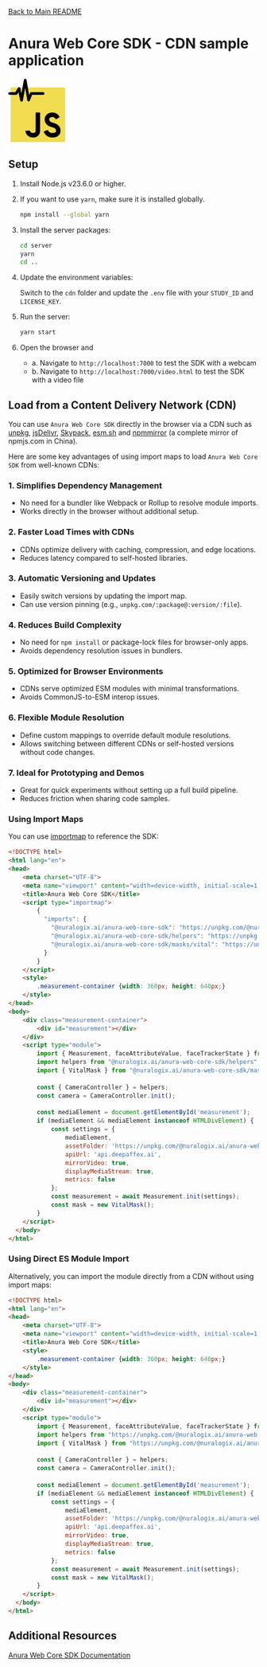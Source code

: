 [Back to Main README](../README.md)

# Anura Web Core SDK - CDN sample application

<img src="../shared/anura-web-core-sdk.svg" width="128"/>

## Setup

1. Install Node.js v23.6.0 or higher.

2. If you want to use `yarn`, make sure it is installed globally.

    ```bash
    npm install --global yarn
    ```

3. Install the server packages:

    ```bash
    cd server
    yarn
    cd ..
    ```

4. Update the environment variables:

    Switch to the `cdn` folder and update the `.env` file with your `STUDY_ID` and
    `LICENSE_KEY`.

5. Run the server:

    ```bash
    yarn start
    ```

6. Open the browser and
    - a. Navigate to `http://localhost:7000` to test the SDK with a webcam
    - b. Navigate to `http://localhost:7000/video.html` to test the SDK with
    a video file

## Load from a Content Delivery Network (CDN)

You can use `Anura Web Core SDK` directly in the browser via a CDN such as
 [unpkg](https://www.unpkg.com/), [jsDelivr](https://www.jsdelivr.com/),
 [Skypack](https://www.skypack.dev/), [esm.sh](https://esm.sh/) and
 [npmmirror](https://npmmirror.com/) (a complete mirror of npmjs.com in China).

 Here are some key advantages of using import maps to load
`Anura Web Core SDK` from well-known CDNs:

### 1. Simplifies Dependency Management

- No need for a bundler like Webpack or Rollup to resolve module imports.
- Works directly in the browser without additional setup.

### 2. Faster Load Times with CDNs

- CDNs optimize delivery with caching, compression, and edge locations.
- Reduces latency compared to self-hosted libraries.

### 3. Automatic Versioning and Updates

- Easily switch versions by updating the import map.
- Can use version pinning (e.g., `unpkg.com/:package@:version/:file`).

### 4. Reduces Build Complexity

- No need for `npm install` or package-lock files for browser-only apps.
- Avoids dependency resolution issues in bundlers.

### 5. Optimized for Browser Environments

- CDNs serve optimized ESM modules with minimal transformations.
- Avoids CommonJS-to-ESM interop issues.

### 6. Flexible Module Resolution

- Define custom mappings to override default module resolutions.
- Allows switching between different CDNs or self-hosted versions without code
changes.

### 7. Ideal for Prototyping and Demos

- Great for quick experiments without setting up a full build pipeline.
- Reduces friction when sharing code samples.

### Using Import Maps

You can use [importmap](https://developer.mozilla.org/en-US/docs/Web/HTML/Element/script/type/importmap)
to reference the SDK:

```html
<!DOCTYPE html>
<html lang="en">
<head>
    <meta charset="UTF-8">
    <meta name="viewport" content="width=device-width, initial-scale=1.0">
    <title>Anura Web Core SDK</title>
    <script type="importmap">
        {
          "imports": {
            "@nuralogix.ai/anura-web-core-sdk": "https://unpkg.com/@nuralogix.ai/anura-web-core-sdk",
            "@nuralogix.ai/anura-web-core-sdk/helpers": "https://unpkg.com/@nuralogix.ai/anura-web-core-sdk/lib/helpers/index.min.mjs",
            "@nuralogix.ai/anura-web-core-sdk/masks/vital": "https://unpkg.com/@nuralogix.ai/anura-web-core-sdk/lib/masks/vital/index.mjs"
          }
        }
    </script>
    <style>
        .measurement-container {width: 360px; height: 640px;}
    </style>
</head>
<body>
    <div class="measurement-container">
        <div id="measurement"></div>
    </div>
    <script type="module">
        import { Measurement, faceAttributeValue, faceTrackerState } from '@nuralogix.ai/anura-web-core-sdk';
        import helpers from "@nuralogix.ai/anura-web-core-sdk/helpers";
        import { VitalMask } from "@nuralogix.ai/anura-web-core-sdk/masks/vital";

        const { CameraController } = helpers;
        const camera = CameraController.init();

        const mediaElement = document.getElementById('measurement');
        if (mediaElement && mediaElement instanceof HTMLDivElement) {
            const settings = {
                mediaElement,
                assetFolder: 'https://unpkg.com/@nuralogix.ai/anura-web-core-sdk/lib/assets',
                apiUrl: 'api.deepaffex.ai',
                mirrorVideo: true,
                displayMediaStream: true,
                metrics: false
            };
            const measurement = await Measurement.init(settings);
            const mask = new VitalMask();
        }
    </script>
  </body>
</html>
```

### Using Direct ES Module Import

Alternatively, you can import the module directly from a CDN without using
import maps:

```html
<!DOCTYPE html>
<html lang="en">
<head>
    <meta charset="UTF-8">
    <meta name="viewport" content="width=device-width, initial-scale=1.0">
    <title>Anura Web Core SDK</title>
    <style>
        .measurement-container {width: 360px; height: 640px;}
    </style>
</head>
<body>
    <div class="measurement-container">
        <div id="measurement"></div>
    </div>
    <script type="module">
        import { Measurement, faceAttributeValue, faceTrackerState } from 'https://unpkg.com/@nuralogix.ai/anura-web-core-sdk/lib/index.min.mjs';
        import helpers from "https://unpkg.com/@nuralogix.ai/anura-web-core-sdk/lib/helpers/index.min.mjs";
        import { VitalMask } from "https://unpkg.com/@nuralogix.ai/anura-web-core-sdk/lib/masks/vital/index.mjs";

        const { CameraController } = helpers;
        const camera = CameraController.init();

        const mediaElement = document.getElementById('measurement');
        if (mediaElement && mediaElement instanceof HTMLDivElement) {
            const settings = {
                mediaElement,
                assetFolder: 'https://unpkg.com/@nuralogix.ai/anura-web-core-sdk/lib/assets',
                apiUrl: 'api.deepaffex.ai',
                mirrorVideo: true,
                displayMediaStream: true,
                metrics: false
            };
            const measurement = await Measurement.init(settings);
            const mask = new VitalMask();
        }
    </script>
  </body>
</html>
```

## Additional Resources

[Anura Web Core SDK Documentation](https://docs.deepaffex.ai/web-core)
